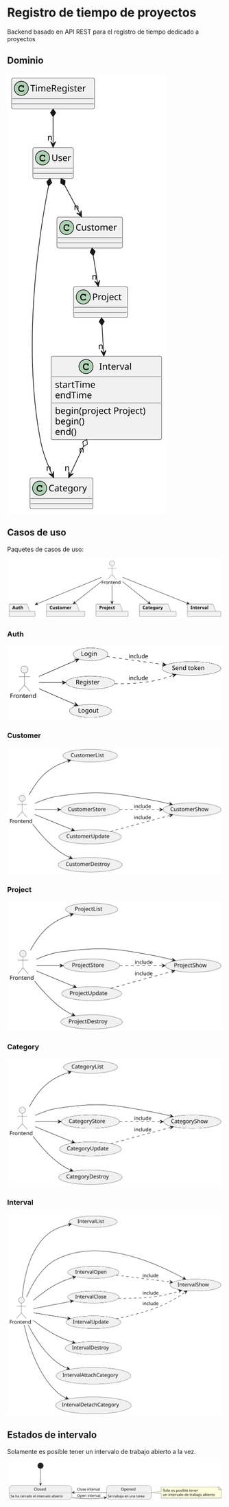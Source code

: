 # Registro de tiempo de proyectos

Backend basado en API REST para el registro de tiempo dedicado a proyectos

## Dominio

![Dominio](/docs/domain.svg)

## Casos de uso

Paquetes de casos de uso:

![Paquetes de casos de uso](/docs/usecase-packages.svg)

### Auth

![Autenticación](/docs/auth-usecases.svg)

### Customer

![Clientes](/docs/customer-usecases.svg)

### Project

![Projects](/docs/project-usecases.svg)

### Category

![Categorías](/docs/category-usecases.svg)

### Interval

![Intervalos](/docs/interval-usecases.svg)

## Estados de intervalo

Solamente es posible tener un intervalo de trabajo abierto a la vez.

![Estados de intervalo](/docs/interval-opened-closed-states.svg)